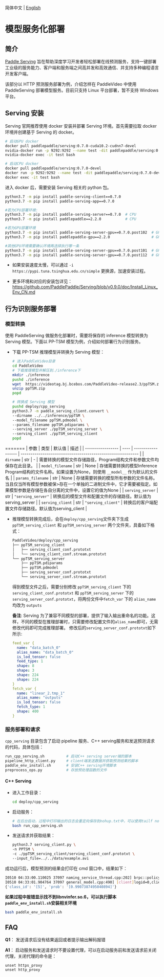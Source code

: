 简体中文 | [English](./readme_en.md)
# 模型服务化部署

## 简介

[Paddle Serving](https://github.com/PaddlePaddle/Serving) 旨在帮助深度学习开发者轻松部署在线预测服务，支持一键部署工业级的服务能力、客户端和服务端之间高并发和高效通信、并支持多种编程语言开发客户端。

该部分以 HTTP 预测服务部署为例，介绍怎样在 PaddleVideo 中使用 PaddleServing 部署模型服务。目前只支持 Linux 平台部署，暂不支持 Windows 平台。

## Serving 安装
Serving 官网推荐使用 docker 安装并部署 Serving 环境。首先需要拉取 docker 环境并创建基于 Serving 的 docker。

```bash
# 启动GPU docker
docker pull paddlepaddle/serving:0.7.0-cuda10.2-cudnn7-devel
nvidia-docker run -p 9292:9292 --name test -dit paddlepaddle/serving:0.7.0-cuda10.2-cudnn7-devel bash
nvidia-docker exec -it test bash

# 启动CPU docker
docker pull paddlepaddle/serving:0.7.0-devel
docker run -p 9292:9292 --name test -dit paddlepaddle/serving:0.7.0-devel bash
docker exec -it test bash
```

进入 docker 后，需要安装 Serving 相关的 python 包。
```bash
python3.7 -m pip install paddle-serving-client==0.7.0
python3.7 -m pip install paddle-serving-app==0.7.0

#若为CPU部署环境:
python3.7 -m pip install paddle-serving-server==0.7.0  # CPU
python3.7 -m pip install paddlepaddle==2.2.0           # CPU

#若为GPU部署环境
python3.7 -m pip install paddle-serving-server-gpu==0.7.0.post102  # GPU with CUDA10.2 + TensorRT6
python3.7 -m pip install paddlepaddle-gpu==2.2.0                   # GPU with CUDA10.2

#其他GPU环境需要确认环境再选择执行哪一条
python3.7 -m pip install paddle-serving-server-gpu==0.7.0.post101  # GPU with CUDA10.1 + TensorRT6
python3.7 -m pip install paddle-serving-server-gpu==0.7.0.post112  # GPU with CUDA11.2 + TensorRT8
```

* 如果安装速度太慢，可以通过 `-i https://pypi.tuna.tsinghua.edu.cn/simple` 更换源，加速安装过程。

* 更多环境和对应的安装包详见：https://github.com/PaddlePaddle/Serving/blob/v0.9.0/doc/Install_Linux_Env_CN.md

## 行为识别服务部署
### 模型转换
使用 PaddleServing 做服务化部署时，需要将保存的 inference 模型转换为 Serving 模型。下面以 PP-TSM 模型为例，介绍如何部署行为识别服务。
- 下载 PP-TSM 推理模型并转换为 Serving 模型：

  ```bash
  # 进入PaddleVideo目录
  cd PaddleVideo
  # 下载推理模型并解压到./inference下
  mkdir ./inference
  pushd ./inference
  wget  https://videotag.bj.bcebos.com/PaddleVideo-release2.3/ppTSM.zip
  unzip ppTSM.zip
  popd

  # 转换成 Serving 模型
  pushd deploy/cpp_serving
  python3.7 -m paddle_serving_client.convert \
  --dirname ../../inference/ppTSM \
  --model_filename ppTSM.pdmodel \
  --params_filename ppTSM.pdiparams \
  --serving_server ./ppTSM_serving_server \
  --serving_client ./ppTSM_serving_client
  popd
  ```

=======
  | 参数              | 类型 | 默认值             | 描述                                                         |
  | ----------------- | ---- | ------------------ | ------------------------------------------------------------ |
  | `dirname`         | str  | -                  | 需要转换的模型文件存储路径，Program结构文件和参数文件均保存在此目录。 |
  | `model_filename`  | str  | None               | 存储需要转换的模型Inference Program结构的文件名称。如果设置为None，则使用 `__model__` 作为默认的文件名 |
  | `params_filename` | str  | None               | 存储需要转换的模型所有参数的文件名称。当且仅当所有模型参数被保>存在一个单独的二进制文件中，它才需要被指定。如果模型参数是存储在各自分离的文件中，设置它的值为None |
  | `serving_server`  | str  | `"serving_server"` | 转换后的模型文件和配置文件的存储路径。默认值为serving_server |
  | `serving_client`  | str  | `"serving_client"` | 转换后的客户端配置文件存储路径。默认值为serving_client       |

- 推理模型转换完成后，会在`deploy/cpp_serving`文件夹下生成 `ppTSM_serving_client` 和 `ppTSM_serving_server` 两个文件夹，具备如下格式：
  ```bash
  PaddleVideo/deploy/cpp_serving
  ├── ppTSM_serving_client
  │   ├── serving_client_conf.prototxt
  │   └── serving_client_conf.stream.prototxt
  └── ppTSM_serving_server
      ├── ppTSM.pdiparams
      ├── ppTSM.pdmodel
      ├── serving_server_conf.prototxt
      └── serving_server_conf.stream.prototxt
  ```
  得到模型文件之后，需要分别修改 `ppTSM_serving_client` 下的 `serving_client_conf.prototxt` 和 `ppTSM_serving_server` 下的 `serving_server_conf.prototxt`，将两份文件中`fetch_var` 下的 `alias_name` 均改为 `outputs`

  **备注**:  Serving 为了兼容不同模型的部署，提供了输入输出重命名的功能。这样，不同的模型在推理部署时，只需要修改配置文件的`alias_name`即可，无需修改代码即可完成推理部署。
  修改后的`serving_server_conf.prototxt`如下所示:

  ```yaml
  feed_var {
    name: "data_batch_0"
    alias_name: "data_batch_0"
    is_lod_tensor: false
    feed_type: 1
    shape: 8
    shape: 3
    shape: 224
    shape: 224
  }
  fetch_var {
    name: "linear_2.tmp_1"
    alias_name: "outputs"
    is_lod_tensor: false
    fetch_type: 1
    shape: 400
  }
  ```
### 服务部署和请求
`cpp_serving` 目录包含了启动 pipeline 服务、C++ serving服务和发送预测请求的代码，具体包括：
  ```bash
  run_cpp_serving.sh          # 启动C++ serving server端的脚本
  pipeline_http_client.py     # client端发送数据并获取预测结果的脚本
  paddle_env_install.sh       # 安装C++ serving环境脚本
  preprocess_ops.py           # 存放预处理函数的文件
  ```
#### C++ Serving
- 进入工作目录：
  ```bash
  cd deploy/cpp_serving
  ```

- 启动服务：
  ```bash
  # 在后台启动，过程中打印输出的日志会重定向保存到nohup.txt中，可以使用tailf nohup.txt查看输出
  bash run_cpp_serving.sh
  ```

- 发送请求并获取结果：
  ```bash
  python3.7 serving_client.py \
  -n PPTSM \
  -c ./ppTSM_serving_client/serving_client_conf.prototxt \
  --input_file=../../data/example.avi
  ```
成功运行后，模型预测的结果会打印在 cmd 窗口中，结果如下：

  ```bash
  I0510 04:33:00.110025 37097 naming_service_thread.cpp:202] brpc::policy::ListNamingService("127.0.0.1:9993"): added 1
  I0510 04:33:01.904764 37097 general_model.cpp:490] [client]logid=0,client_cost=1640.96ms,server_cost=1623.21ms.
  {'class_id': '[5]', 'prob': '[0.9907387495040894]'}
  ```
**如果过程中报错显示找不到libnvinfer.so.6，可以执行脚本`paddle_env_install.sh`安装相关环境**
  ```bash
  bash paddle_env_install.sh
  ```


## FAQ
**Q1**： 发送请求后没有结果返回或者提示输出解码报错

**A1**： 启动服务和发送请求时不要设置代理，可以在启动服务前和发送请求前关闭代理，关闭代理的命令是：
```
unset https_proxy
unset http_proxy
```
